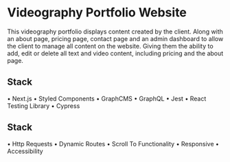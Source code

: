# Videography Portfolio Website

This videography portfolio displays content created by the client. Along with an about page, pricing page, contact page and an admin dashboard to allow the client to manage all content on the website. Giving them the ability to add, edit or delete all text and video content, including pricing and the about page.

## Stack

• Next.js
• Styled Components
• GraphCMS
• GraphQL
• Jest
• React Testing Library
• Cypress

## Stack

• Http Requests
• Dynamic Routes
• Scroll To Functionality
• Responsive
• Accessibility
